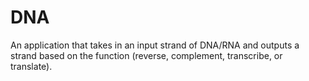 # DNA
An application that takes in an input strand of DNA/RNA and outputs a strand based on the function (reverse, complement, transcribe, or translate).
